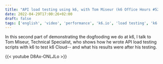 ```yaml
---
title: "API load testing using k6, with Tom Miseur (k6 Office Hours #52)"
date: 2022-04-29T17:00:26+02:00
draft: false
tags: ['english', 'video', 'performance', 'k6.io', 'load testing', 'k6 Office Hours']
---
```

In this second part of demonstrating the dogfooding we do at k6, I talk to Tom Miseur, Technical Specialist, who shows how he wrote API load testing scripts with k6 to test k6 Cloud-- and what his results were after his testing.

{{< youtube D8Ax-ONLJLo >}}